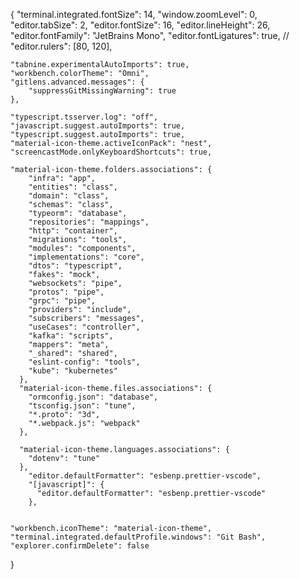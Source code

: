 


{
  "terminal.integrated.fontSize": 14,
    "window.zoomLevel": 0,
    "editor.tabSize": 2,
    "editor.fontSize": 16,
    "editor.lineHeight": 26,
    "editor.fontFamily": "JetBrains Mono",
    "editor.fontLigatures": true,
    // "editor.rulers": [80, 120],


    "tabnine.experimentalAutoImports": true,
    "workbench.colorTheme": "Omni",
    "gitlens.advanced.messages": {
        "suppressGitMissingWarning": true
    },

    "typescript.tsserver.log": "off",
    "javascript.suggest.autoImports": true,
    "typescript.suggest.autoImports": true,
    "material-icon-theme.activeIconPack": "nest",
    "screencastMode.onlyKeyboardShortcuts": true,

    "material-icon-theme.folders.associations": {
        "infra": "app",
        "entities": "class",
        "domain": "class",
        "schemas": "class",
        "typeorm": "database",
        "repositories": "mappings",
        "http": "container",
        "migrations": "tools",
        "modules": "components",
        "implementations": "core",
        "dtos": "typescript",
        "fakes": "mock",
        "websockets": "pipe",
        "protos": "pipe",
        "grpc": "pipe",
        "providers": "include",
        "subscribers": "messages",
        "useCases": "controller",
        "kafka": "scripts",
        "mappers": "meta",
        "_shared": "shared",
        "eslint-config": "tools",
        "kube": "kubernetes"
      },
      "material-icon-theme.files.associations": {
        "ormconfig.json": "database",
        "tsconfig.json": "tune",
        "*.proto": "3d",
        "*.webpack.js": "webpack"
      },
  
      "material-icon-theme.languages.associations": {
        "dotenv": "tune"
      },
        "editor.defaultFormatter": "esbenp.prettier-vscode",
        "[javascript]": {
          "editor.defaultFormatter": "esbenp.prettier-vscode"
        },
      

    "workbench.iconTheme": "material-icon-theme",
    "terminal.integrated.defaultProfile.windows": "Git Bash",
    "explorer.confirmDelete": false
}
